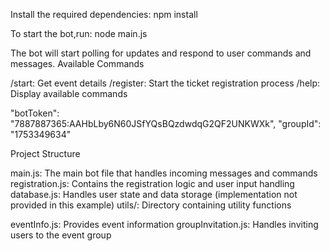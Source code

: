 Install the required dependencies:
npm install

To start the bot,run:  node main.js

The bot will start polling for updates and respond to user commands and messages.
Available Commands

/start: Get event details
/register: Start the ticket registration process
/help: Display available commands

 "botToken": "7887887365:AAHbLby6N60JSfYQsBQzdwdqG2QF2UNKWXk",
 "groupId": "1753349634"

Project Structure

main.js: The main bot file that handles incoming messages and commands
registration.js: Contains the registration logic and user input handling
database.js: Handles user state and data storage (implementation not provided in this example)
utils/: Directory containing utility functions

eventInfo.js: Provides event information
groupInvitation.js: Handles inviting users to the event group
